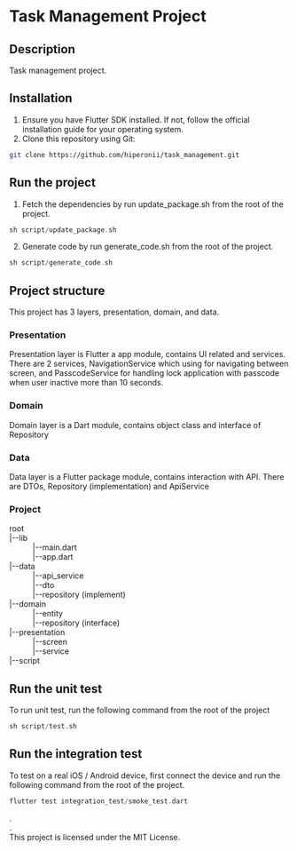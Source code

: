 # Task Management Project

## Description
Task management project.

## Installation
1. Ensure you have Flutter SDK installed. If not, follow the official installation guide for your operating system.
2. Clone this repository using Git:
```bash
git clone https://github.com/hiperonii/task_management.git
```

## Run the project
1. Fetch the dependencies by run update_package.sh from the root of the project.
```dart
sh script/update_package.sh
```
2. Generate code by run generate_code.sh from the root of the project.
```dart
sh script/generate_code.sh
```

## Project structure
This project has 3 layers, presentation, domain, and data.

### Presentation
Presentation layer is Flutter a app module, contains UI related and services. There are 2 services, NavigationService which using for navigating between screen, and PasscodeService for handling lock application with passcode when user inactive more than 10 seconds.

### Domain
Domain layer is a Dart module, contains object class and interface of Repository

### Data
Data layer is a Flutter package module, contains interaction with API. There are DTOs, Repository (implementation) and ApiService

### Project  
root    
|--lib  
&emsp;&emsp;&emsp;|--main.dart      
&emsp;&emsp;&emsp;|--app.dart  
|--data  
&emsp;&emsp;&emsp;|--api_service    
&emsp;&emsp;&emsp;|--dto  
&emsp;&emsp;&emsp;|--repository (implement)   
|--domain  
&emsp;&emsp;&emsp;|--entity  
&emsp;&emsp;&emsp;|--repository (interface)  
|--presentation  
&emsp;&emsp;&emsp;|--screen  
&emsp;&emsp;&emsp;|--service  
|--script

## Run the unit test
To run unit test, run the following command from the root of the project
```dart
sh script/test.sh
```

## Run the integration test
To test on a real iOS / Android device, first connect the device and run the following command from the root of the project.

```dart
flutter test integration_test/smoke_test.dart
```

  
.  
.  
This project is licensed under the MIT License.

